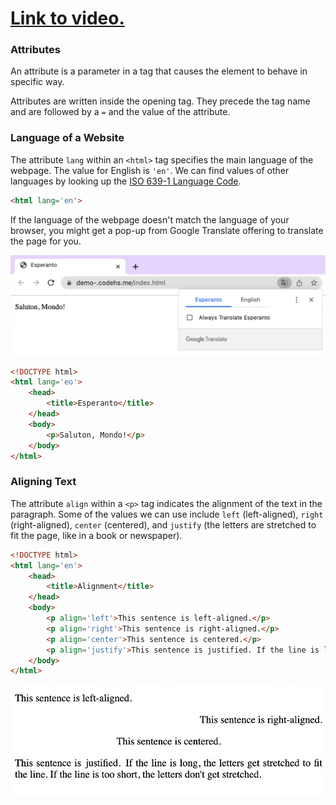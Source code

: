 # [Link to video.](https://www.youtube.com/watch?v=CZU85GDbiug&list=PLVD25niNi0Bk1YWMw3RRMgqYjCRoZYisT)

### Attributes

An attribute is a parameter in a tag that causes the element to behave in specific way. 

Attributes are written inside the opening tag. They precede the tag name and are followed by a `=` and the value of the attribute.

### Language of a Website

The attribute `lang` within an `<html>` tag specifies the main language of the webpage. The value for English is `'en'`. We can find values of other languages by looking up the [ISO 639-1 Language Code](https://en.wikipedia.org/wiki/List_of_ISO_639-1_codes).

```html
<html lang='en'>
```

If the language of the webpage doesn't match the language of your browser, you might get a pop-up from Google Translate offering to translate the page for you.

![](../../Images/html_esperanto_translation.png)

```html
<!DOCTYPE html>
<html lang='eo'>
    <head>
        <title>Esperanto</title>
    </head>
    <body>
        <p>Saluton, Mondo!</p>
    </body>
</html>
```

### Aligning Text

The attribute `align` within a `<p>` tag indicates the alignment of the text in the paragraph. Some of the values we can use include `left` (left-aligned), `right` (right-aligned), `center` (centered), and `justify` (the letters are stretched to fit the page, like in a book or newspaper).

```html
<!DOCTYPE html>
<html lang='en'>
    <head>
        <title>Alignment</title>
    </head>
    <body>
        <p align='left'>This sentence is left-aligned.</p>
        <p align='right'>This sentence is right-aligned.</p>
        <p align='center'>This sentence is centered.</p>
        <p align='justify'>This sentence is justified. If the line is long, the letters get stretched to fit the line. If the line is too short, the letters don't get stretched.</p>
    </body>
</html>

 ```

![](../../Images/html_text_alignment.png)
